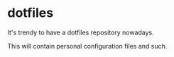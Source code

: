dotfiles
========

It's trendy to have a dotfiles repository nowadays.

This will contain personal configuration files and such.
